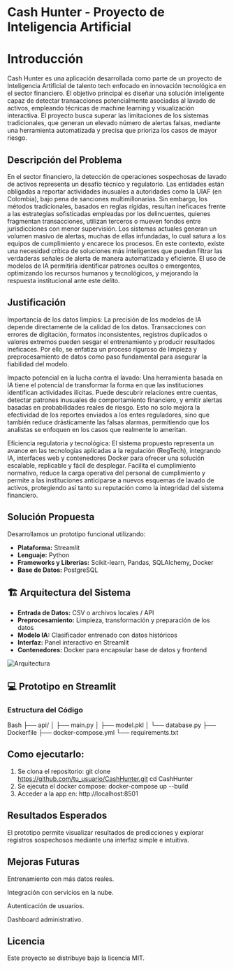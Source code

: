 # Cash Hunter - Proyecto de Inteligencia Artificial

# Introducción

Cash Hunter es una aplicación desarrollada como parte de un proyecto de Inteligencia Artificial de talento tech enfocado en innovación tecnológica en el sector financiero. El objetivo principal es diseñar una solución inteligente capaz de detectar transacciones potencialmente asociadas al lavado de activos, empleando técnicas de machine learning y visualización interactiva. El proyecto busca superar las limitaciones de los sistemas tradicionales, que generan un elevado número de alertas falsas, mediante una herramienta automatizada y precisa que prioriza los casos de mayor riesgo.

## Descripción del Problema

En el sector financiero, la detección de operaciones sospechosas de lavado de activos representa un desafío técnico y regulatorio. Las entidades están obligadas a reportar actividades inusuales a autoridades como la UIAF (en Colombia), bajo pena de sanciones multimillonarias. Sin embargo, los métodos tradicionales, basados en reglas rígidas, resultan ineficaces frente a las estrategias sofisticadas empleadas por los delincuentes, quienes fragmentan transacciones, utilizan terceros o mueven fondos entre jurisdicciones con menor supervisión.
Los sistemas actuales generan un volumen masivo de alertas, muchas de ellas infundadas, lo cual satura a los equipos de cumplimiento y encarece los procesos. En este contexto, existe una necesidad crítica de soluciones más inteligentes que puedan filtrar las verdaderas señales de alerta de manera automatizada y eficiente. El uso de modelos de IA permitiría identificar patrones ocultos o emergentes, optimizando los recursos humanos y tecnológicos, y mejorando la respuesta institucional ante este delito.

## Justificación
Importancia de los datos limpios:
La precisión de los modelos de IA depende directamente de la calidad de los datos. Transacciones con errores de digitación, formatos inconsistentes, registros duplicados o valores extremos pueden sesgar el entrenamiento y producir resultados ineficaces. Por ello, se enfatiza un proceso riguroso de limpieza y preprocesamiento de datos como paso fundamental para asegurar la fiabilidad del modelo.

Impacto potencial en la lucha contra el lavado:
Una herramienta basada en IA tiene el potencial de transformar la forma en que las instituciones identifican actividades ilícitas. Puede descubrir relaciones entre cuentas, detectar patrones inusuales de comportamiento financiero, y emitir alertas basadas en probabilidades reales de riesgo. Esto no solo mejora la efectividad de los reportes enviados a los entes reguladores, sino que también reduce drásticamente las falsas alarmas, permitiendo que los analistas se enfoquen en los casos que realmente lo ameritan.

Eficiencia regulatoria y tecnológica:
El sistema propuesto representa un avance en las tecnologías aplicadas a la regulación (RegTech), integrando IA, interfaces web y contenedores Docker para ofrecer una solución escalable, replicable y fácil de desplegar. Facilita el cumplimiento normativo, reduce la carga operativa del personal de cumplimiento y permite a las instituciones anticiparse a nuevos esquemas de lavado de activos, protegiendo así tanto su reputación como la integridad del sistema financiero.



## Solución Propuesta

Desarrollamos un prototipo funcional utilizando:

- **Plataforma:** Streamlit
- **Lenguaje:** Python
- **Frameworks y Librerías:** Scikit-learn, Pandas, SQLAlchemy, Docker
- **Base de Datos:** PostgreSQL

## 🏗️ Arquitectura del Sistema

- **Entrada de Datos:** CSV o archivos locales / API
- **Preprocesamiento:** Limpieza, transformación y preparación de los datos
- **Modelo IA:** Clasificador entrenado con datos históricos
- **Interfaz:** Panel interactivo en Streamlit
- **Contenedores:** Docker para encapsular base de datos y frontend

![Arquitectura](ruta/a/imagen_diagrama.png)

## 💻 Prototipo en Streamlit

### Estructura del Código

Bash
├── api/
│   ├── main.py
│   ├── model.pkl
│   └── database.py
├── Dockerfile
├── docker-compose.yml
└── requirements.txt

## Como ejecutarlo:
1. Se clona el repositorio:
 git clone https://github.com/tu_usuario/CashHunter.git
 cd CashHunter
2. Se ejecuta el docker compose:
docker-compose up --build
3. Acceder a la app en: http://localhost:8501

## Resultados Esperados
El prototipo permite visualizar resultados de predicciones y explorar registros sospechosos mediante una interfaz simple e intuitiva.

## Mejoras Futuras
Entrenamiento con más datos reales.

Integración con servicios en la nube.

Autenticación de usuarios.

Dashboard administrativo.

## Licencia
Este proyecto se distribuye bajo la licencia MIT.


